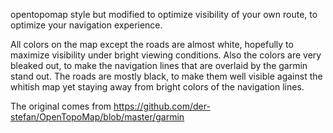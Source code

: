 
opentopomap style but modified to optimize visibility of your own route,
to optimize your navigation experience.

All colors on the map except the roads are almost white, hopefully to maximize visibility
under bright viewing conditions. Also the colors are very bleaked out, to make
the navigation lines that are overlaid by the garmin stand out. 
The roads are mostly black, to make them well visible against the whitish map
yet staying away from bright colors of the navigation lines.

The original comes from https://github.com/der-stefan/OpenTopoMap/blob/master/garmin

